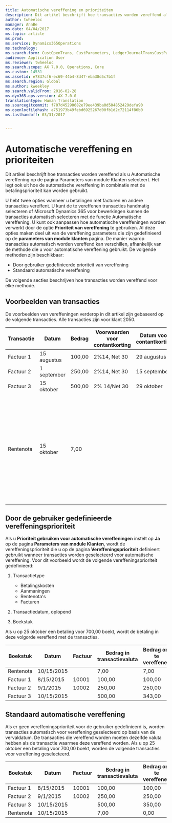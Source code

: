 ```yaml
---
title: Automatische vereffening en prioriteiten
description: Dit artikel beschrijft hoe transacties worden vereffend als u Automatische vereffening op de pagina Parameters van module Klanten selecteert. Het legt ook uit hoe de automatische vereffening in combinatie met de betalingsprioriteit kan worden gebruikt.
author: twheeloc
manager: AnnBe
ms.date: 04/04/2017
ms.topic: article
ms.prod: 
ms.service: Dynamics365Operations
ms.technology: 
ms.search.form: CustOpenTrans, CustParameters, LedgerJournalTransCustPaym
audience: Application User
ms.reviewer: twheeloc
ms.search.scope: AX 7.0.0, Operations, Core
ms.custom: 14531
ms.assetid: e7837cf6-ec69-44b4-8d47-eba38d5c7b1f
ms.search.region: Global
ms.author: kweekley
ms.search.validFrom: 2016-02-28
ms.dyn365.ops.version: AX 7.0.0
translationtype: Human Translation
ms.sourcegitcommit: f707d45290682e79ee439ba0d504852429defa90
ms.openlocfilehash: a751973b49febd6925267d00fb1d2c72114f86b0
ms.lasthandoff: 03/31/2017


---
```


# <a name="automatic-settlement-and-prioritization"></a>Automatische vereffening en prioriteiten

Dit artikel beschrijft hoe transacties worden vereffend als u Automatische vereffening op de pagina Parameters van module Klanten selecteert. Het legt ook uit hoe de automatische vereffening in combinatie met de betalingsprioriteit kan worden gebruikt.

U hebt twee opties wanneer u betalingen met facturen en andere transacties vereffent. U kunt de te vereffenen transacties handmatig selecteren of Microsoft Dynamics 365 voor bewerkingen kunnen de transacties automatisch selecteren met de functie Automatische vereffening. U kunt ook aanpassen hoe automatische vereffeningen worden verwerkt door de optie **Prioriteit van vereffening** te gebruiken. Al deze opties maken deel uit van de vereffening parameters die zijn gedefinieerd op de **parameters van module klanten** pagina. De manier waarop transacties automatisch worden vereffend kan verschillen, afhankelijk van de methode die u voor automatische vereffening gebruikt. De volgende methoden zijn beschikbaar:

-   Door gebruiker gedefinieerde prioriteit van vereffening
-   Standaard automatische vereffening

De volgende secties beschrijven hoe transacties worden vereffend voor elke methode.

## <a name="example-transactions"></a>Voorbeelden van transacties
De voorbeelden van vereffeningen verderop in dit artikel zijn gebaseerd op de volgende transacties. Alle transacties zijn voor klant 2050.

| Transactie   | Datum        | Bedrag | Voorwaarden voor contantkorting | Datum voor contantkorting | Commentaar                                                                                                                                                                                      |
|---------------|-------------|--------|---------------------|--------------------|-----------------------------------------------------------------------------------------------------------------------------------------------------------------------------------------------|
| Factuur 1     | 15 augustus   | 100,00 | 2%14, Net 30        | 29 augustus          |                                                                                                                                                                                               |
| Factuur 2     | 1 september | 250,00 | 2%14, Net 30        | 15 september       |                                                                                                                                                                                               |
| Factuur 3     | 15 oktober  | 500,00 | 2% 14/Net 30        | 29 oktober         |                                                                                                                                                                                               |
| Rentenota | 15 oktober  | 7,00   |                     |                    | Deze rentenota is voor factuur 1 en 2. Het bedrag als 2 procent rente wordt berekend op bedragen die meer dan 30 dagen na de vervaldatum. Bijvoorbeeld: 0,02 × (100,00 + 250,00) = 7,00. |

## <a name="userdefined-settlement-priority"></a>Door de gebruiker gedefinieerde vereffeningsprioriteit
Als u **Prioriteit gebruiken voor automatische vereffeningen** instelt op **Ja** op de pagina **Parameters van module Klanten**, wordt de vereffeningsprioriteit die u op de pagina **Vereffeningsprioriteit** definieert gebruikt wanneer transacties worden geselecteerd voor automatische vereffening. Voor dit voorbeeld wordt de volgende vereffeningsprioriteit gedefinieerd:

1.  Transactietype
    -   Betalingskosten
    -   Aanmaningen
    -   Rentenota's
    -   Facturen

2.  Transactiedatum, oplopend
3.  Boekstuk

Als u op 25 oktober een betaling voor 700,00 boekt, wordt de betaling in deze volgorde vereffend met de transacties.

| Boekstuk       | Datum       | Factuur | Bedrag in transactievaluta | Bedrag om te vereffenen | Saldo | Valuta |
|---------------|------------|---------|--------------------------------|------------------|---------|----------|
| Rentenota | 10/15/2015 |         | 7,00                           | 7,00             | 0,00    | USD      |
| Factuur 1     | 8/15/2015  | 10001   | 100,00                         | 100,00           | 0,00    | USD      |
| Factuur 2     | 9/1/2015   | 10002   | 250,00                         | 250,00           | 0,00    | USD      |
| Factuur 3     | 10/15/2015 |         | 500,00                         | 343,00           | 157,00  | USD      |

## <a name="default-automatic-settlement"></a>Standaard automatische vereffening
Als er geen vereffeningsprioriteit voor de gebruiker gedefinieerd is, worden transacties automatisch voor vereffening geselecteerd op basis van de vervaldatum. De transacties die vereffend worden moeten dezelfde valuta hebben als de transactie waarmee deze vereffend worden. Als u op 25 oktober een betaling voor 700,00 boekt, worden de volgende transacties voor vereffening geselecteerd.

| Boekstuk       | Datum       | Factuur | Bedrag in transactievaluta | Bedrag om te vereffenen | Saldo | Valuta |
|---------------|------------|---------|--------------------------------|------------------|---------|----------|
| Factuur 1     | 8/15/2015  | 10001   | 100,00                         | 100,00           | 0,00    | USD      |
| Factuur 2     | 9/1/2015   | 10002   | 250,00                         | 250,00           | 0,00    | USD      |
| Factuur 3     | 10/15/2015 |         | 500,00                         | 350,00           | 150,00  | USD      |
| Rentenota | 10/15/2015 |         | 7,00                           | 0,00             | 0,00    | USD      |




